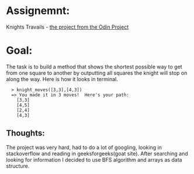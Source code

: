 # Assignemnt:

Knights Travails - [the project from the Odin Project](https://www.theodinproject.com/lessons/ruby-knights-travails#assignment)

# Goal:

The task is to build a method that shows the shortest possible way to get from one square to another by outputting all squares the knight will stop on along the way.
Here is how it looks in terminal.
```
  > knight_moves([3,3],[4,3])
  => You made it in 3 moves!  Here's your path:
    [3,3]
    [4,5]
    [2,4]
    [4,3]
```

## Thoughts: 

The project was very hard, had to do a lot of googling, looking in stackoverflow and reading in geeksforgeeks(goat site).
After searching and looking for information I decided to use BFS algorithm and arrays as data structure.



